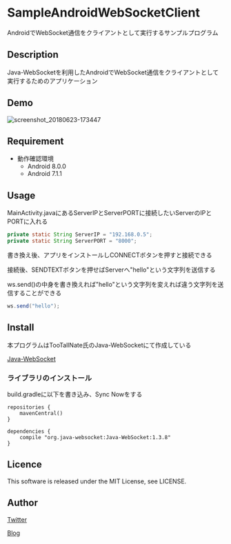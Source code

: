 SampleAndroidWebSocketClient
===
AndroidでWebSocket通信をクライアントとして実行するサンプルプログラム

## Description
Java-WebSocketを利用したAndroidでWebSocket通信をクライアントとして実行するためのアプリケーション

## Demo
![screenshot_20180623-173447](https://user-images.githubusercontent.com/13119897/41809104-a025771c-7722-11e8-9c75-1744346f53ea.png)

## Requirement
* 動作確認環境
    * Android 8.0.0
    * Android 7.1.1

## Usage
MainActivity.javaにあるServerIPとServerPORTに接続したいServerのIPとPORTに入れる
```java
private static String ServerIP = "192.168.0.5";
private static String ServerPORT = "8000";
```

書き換え後、アプリをインストールしCONNECTボタンを押すと接続できる

接続後、SENDTEXTボタンを押せばServerへ"hello"という文字列を送信する

ws.send()の中身を書き換えれば"hello"という文字列を変えれば違う文字列を送信することができる
```java
ws.send("hello");
```

## Install
本プログラムはTooTallNate氏のJava-WebSocketにて作成している

[Java-WebSocket](https://github.com/TooTallNate/Java-WebSocket)

### ライブラリのインストール
build.gradleに以下を書き込み、Sync Nowをする
```
repositories {
    mavenCentral()
}

dependencies {
    compile "org.java-websocket:Java-WebSocket:1.3.8"
}
```

## Licence
This software is released under the MIT License, see LICENSE.

## Author
[Twitter](https://twitter.com/momijinn_aka)

[Blog](http://www.autumn-color.com/)